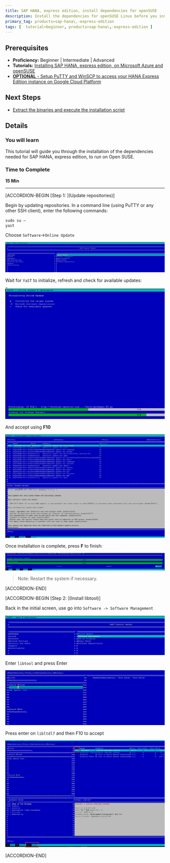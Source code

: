 ```yaml
---
title: SAP HANA, express edition, install dependencies for openSUSE
description: Install the dependencies for openSUSE Linux before you install SAP HANA, express edition
primary_tag: products>sap-hana\,-express-edition
tags: [  tutorial>beginner, products>sap-hana\,-express-edition ]
---
```


## Prerequisites  
 - **Proficiency:** Beginner | Intermediate | Advanced
 - **Tutorials:** [Installing SAP HANA, express edition, on Microsoft Azure and openSUSE](https://developers.sap.com/tutorials/hxe-azure-open-suse.html)
 - [**OPTIONAL** - Setup PuTTY and WinSCP to access your HANA Express Edition instance on Google Cloud Platform](https://developers.sap.com/tutorials/hxe-gcp-setup-putty-winscp-windows.html)  


## Next Steps
 - [Extract the binaries and execute the installation script](https://developers.sap.com/tutorials/hxe-azure-opensuse-extract-install.html)


## Details
### You will learn  
This tutorial will guide you through the installation of the dependencies needed for SAP HANA, express edition, to run on Open SUSE.

### Time to Complete
**15 Min**

---


[ACCORDION-BEGIN [Step 1: ](Update repositories)]

Begin by updating repositories. In a command line (using PuTTY or any other SSH client), enter the following commands:

```ssh
sudo su –
yast
```

Choose `Software`->`Online Update`

![YaSt update](13.png)

Wait for `YaST` to initialize, refresh and check for available updates:

![YaSt update](14.png)

And accept using **F10**

![YaSt update](15.png)

Once installation is complete, press **F** to finish:

![YaSt update](16.png)

>Note: Restart the system if necessary.


[ACCORDION-END]

[ACCORDION-BEGIN [Step 2: ](Install libtool)]

Back in the initial screen, use go into `Software -> Software Management`

![YaSt libtool](17.png)

Enter `libtool` and press Enter

![YaSt libtool 2](18.png)

Press enter on `libltdl7` and then F10 to accept

![YaSt libtool 2](19.png)


[ACCORDION-END]

